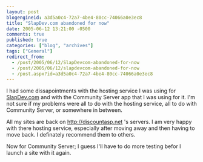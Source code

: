 ```yaml
---
layout: post
blogengineid: a3d5a0c4-72a7-4be4-80cc-74066a0e3ec8
title: "SlapDev.com abandoned for now"
date: 2005-06-12 13:21:00 -0500
comments: true
published: true
categories: ["blog", "archives"]
tags: ["General"]
redirect_from: 
  - /post/2005/06/12/SlapDevcom-abandoned-for-now
  - /post/2005/06/12/slapdevcom-abandoned-for-now
  - /post.aspx?id=a3d5a0c4-72a7-4be4-80cc-74066a0e3ec8
---
```

<!-- more -->

I had some dissapointments with the hosting service I was using for <a title="SlapDev.com" href="http://SlapDev.com" target="_blank">SlapDev.com</a> and with the Community Server app that I was using for it. I'm not sure if my problems were all to do with the hosting service, all to do with Community Server, or somewhere in between.

All my sites are back on <A href="http://discountasp.net">http://discountasp.net</A> 's servers. I am very happy with there hosting service, especially after moving away and then having to move back. I definately recommend them to others.

Now for Community Server; I guess I'll have to do more testing befor I launch a site with it again.
